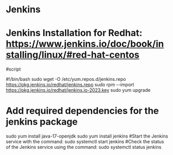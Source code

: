 # Jenkins

# Jenkins Installation for Redhat: https://www.jenkins.io/doc/book/installing/linux/#red-hat-centos 

#script

#!/bin/bash 
sudo wget -O /etc/yum.repos.d/jenkins.repo \
    https://pkg.jenkins.io/redhat/jenkins.repo
sudo rpm --import https://pkg.jenkins.io/redhat/jenkins.io-2023.key
sudo yum upgrade
# Add required dependencies for the jenkins package
sudo yum install java-17-openjdk
sudo yum install jenkins
#Start the Jenkins service with the command:
sudo systemctl start jenkins
#Check the status of the Jenkins service using the command:
sudo systemctl status jenkins
